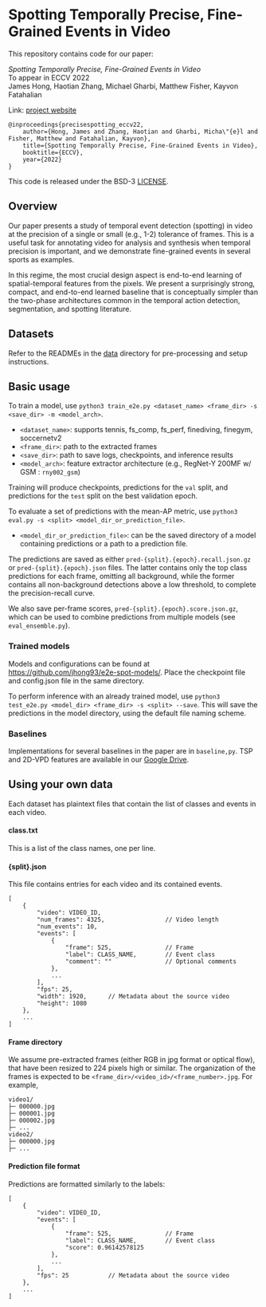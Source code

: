 # Spotting Temporally Precise, Fine-Grained Events in Video

This repository contains code for our paper:

*Spotting Temporally Precise, Fine-Grained Events in Video*\
To appear in ECCV 2022\
James Hong, Haotian Zhang, Michael Gharbi, Matthew Fisher, Kayvon Fatahalian

Link: [project website](https://jhong93.github.io/projects/spot.html)

```
@inproceedings{precisespotting_eccv22,
    author={Hong, James and Zhang, Haotian and Gharbi, Micha\"{e}l and Fisher, Matthew and Fatahalian, Kayvon},
    title={Spotting Temporally Precise, Fine-Grained Events in Video},
    booktitle={ECCV},
    year={2022}
}
```

This code is released under the BSD-3 [LICENSE](/LICENSE).

## Overview

Our paper presents a study of temporal event detection (spotting) in video at the precision of a single or small (e.g., 1-2) tolerance of frames.
This is a useful task for annotating video for analysis and synthesis when temporal precision is important, and we demonstrate fine-grained events in several sports as examples.

In this regime, the most crucial design aspect is end-to-end learning of spatial-temporal features from the pixels.
We present a surprisingly strong, compact, and end-to-end learned baseline that is conceptually simpler than the two-phase architectures common in the temporal action detection, segmentation, and spotting literature.

## Datasets

Refer to the READMEs in the [data](/data) directory for pre-processing and setup instructions.

## Basic usage

To train a model, use `python3 train_e2e.py <dataset_name> <frame_dir> -s <save_dir> -m <model_arch>`.

* `<dataset_name>`: supports tennis, fs_comp, fs_perf, finediving, finegym, soccernetv2
* `<frame_dir>`: path to the extracted frames
* `<save_dir>`: path to save logs, checkpoints, and inference results
* `<model_arch>`: feature extractor architecture (e.g., RegNet-Y 200MF w/ GSM : `rny002_gsm`)

Training will produce checkpoints, predictions for the `val` split, and predictions for the `test` split on the best validation epoch.

To evaluate a set of predictions with the mean-AP metric, use `python3 eval.py -s <split> <model_dir_or_prediction_file>`.
* `<model_dir_or_prediction_file>`: can be the saved directory of a model containing predictions or a path to a prediction file.

The predictions are saved as either `pred-{split}.{epoch}.recall.json.gz` or `pred-{split}.{epoch}.json` files. The latter contains only the top class predictions for each frame, omitting all background, while the former contains all non-background detections above a low threshold, to complete the precision-recall curve.

We also save per-frame scores, `pred-{split}.{epoch}.score.json.gz`, which can be used to combine predictions from multiple models (see `eval_ensemble.py`).

### Trained models

Models and configurations can be found at https://github.com/jhong93/e2e-spot-models/. Place the checkpoint file and config.json file in the same directory.

To perform inference with an already trained model, use `python3 test_e2e.py <model_dir> <frame_dir> -s <split> --save`. This will save the predictions in the model directory, using the default file naming scheme.

### Baselines

Implementations for several baselines in the paper are in `baseline,py`. TSP and 2D-VPD features are available in our [Google Drive](https://drive.google.com/drive/folders/1AQFd8JsvxdEG2jQfY5GDVSLEtc9r824W?usp=sharing).

## Using your own data

Each dataset has plaintext files that contain the list of classes and events in each video.

#### class.txt

This is a list of the class names, one per line.

#### {split}.json

This file contains entries for each video and its contained events.

```
[
    {
        "video": VIDEO_ID,
        "num_frames": 4325,                 // Video length
        "num_events": 10,
        "events": [
            {
                "frame": 525,               // Frame
                "label": CLASS_NAME,        // Event class
                "comment": ""               // Optional comments
            },
            ...
        ],
        "fps": 25,
        "width": 1920,      // Metadata about the source video
        "height": 1080
    },
    ...
]
```

#### Frame directory

We assume pre-extracted frames (either RGB in jpg format or optical flow), that have been resized to 224 pixels high or similar. The organization of the frames is expected to be `<frame_dir>/<video_id>/<frame_number>.jpg`. For example,

```
video1/
├─ 000000.jpg
├─ 000001.jpg
├─ 000002.jpg
├─ ...
video2/
├─ 000000.jpg
├─ ...
```

#### Prediction file format

Predictions are formatted similarly to the labels:
```
[
    {
        "video": VIDEO_ID,
        "events": [
            {
                "frame": 525,               // Frame
                "label": CLASS_NAME,        // Event class
                "score": 0.96142578125
            },
            ...
        ],
        "fps": 25           // Metadata about the source video
    },
    ...
]
```